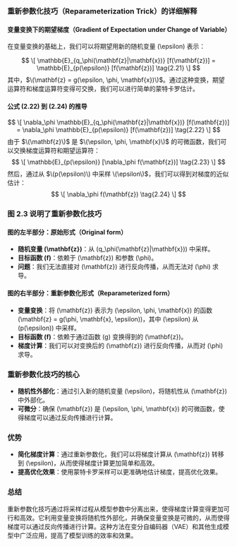 
### 重新参数化技巧（Reparameterization Trick）的详细解释

#### 变量变换下的期望梯度（Gradient of Expectation under Change of Variable）

在变量变换的基础上，我们可以将期望用新的随机变量 \(\epsilon\) 表示：


$$
\[ \mathbb{E}_{q_\phi(\mathbf{z}|\mathbf{x})} [f(\mathbf{z})] = \mathbb{E}_{p(\epsilon)} [f(\mathbf{z})] \tag{2.21} \]
$$
其中，$\(\mathbf{z} = g(\epsilon, \phi, \mathbf{x})\)$。通过这种变换，期望运算符和梯度运算符变得可交换，我们可以进行简单的蒙特卡罗估计。

#### 公式 (2.22) 到 (2.24) 的推导
$$
\[ \nabla_\phi \mathbb{E}_{q_\phi(\mathbf{z}|\mathbf{x})} [f(\mathbf{z})] = \nabla_\phi \mathbb{E}_{p(\epsilon)} [f(\mathbf{z})] \tag{2.22} \]
$$
由于 $\(\mathbf{z}\)$ 是 $\(\epsilon, \phi, \mathbf{x}\)$ 的可微函数，我们可以交换梯度运算符和期望运算符：
$$
\[ \mathbb{E}_{p(\epsilon)} [\nabla_\phi f(\mathbf{z})] \tag{2.23} \]
$$
然后，通过从 $\(p(\epsilon)\) 中采样 \(\epsilon\)$，我们可以得到对梯度的近似估计：
$$
\[ \nabla_\phi f(\mathbf{z}) \tag{2.24} \]
$$
### 图 2.3 说明了重新参数化技巧

#### 图的左半部分：原始形式（Original form）

- **随机变量 \(\mathbf{z}\)**：从 \(q_\phi(\mathbf{z}|\mathbf{x})\) 中采样。
- **目标函数 \(f\)**：依赖于 \(\mathbf{z}\) 和参数 \(\phi\)。
- **问题**：我们无法直接对 \(\mathbf{z}\) 进行反向传播，从而无法对 \(\phi\) 求导。

#### 图的右半部分：重新参数化形式（Reparameterized form）

- **变量变换**：将 \(\mathbf{z}\) 表示为 \(\epsilon, \phi, \mathbf{x}\) 的函数 \(\mathbf{z} = g(\phi, \mathbf{x}, \epsilon)\)，其中 \(\epsilon\) 从 \(p(\epsilon)\) 中采样。
- **目标函数 \(f\)**：依赖于通过函数 \(g\) 变换得到的 \(\mathbf{z}\)。
- **梯度计算**：我们可以对变换后的 \(\mathbf{z}\) 进行反向传播，从而对 \(\phi\) 求导。

### 重新参数化技巧的核心

- **随机性外部化**：通过引入新的随机变量 \(\epsilon\)，将随机性从 \(\mathbf{z}\) 中外部化。
- **可微分**：确保 \(\mathbf{z}\) 是 \(\epsilon, \phi, \mathbf{x}\) 的可微函数，使得梯度可以通过反向传播进行计算。

### 优势

- **简化梯度计算**：通过重新参数化，我们可以将梯度计算从 \(\mathbf{z}\) 转移到 \(\epsilon\)，从而使得梯度计算更加简单和高效。
- **提高优化效果**：使用蒙特卡罗采样可以更准确地估计梯度，提高优化效果。

### 总结

重新参数化技巧通过将采样过程从模型参数中分离出来，使得梯度计算变得更加可行和高效。它利用变量变换将随机性外部化，并确保变量变换是可微的，从而使得梯度可以通过反向传播进行计算。这种方法在变分自编码器（VAE）和其他生成模型中广泛应用，提高了模型训练的效率和效果。




